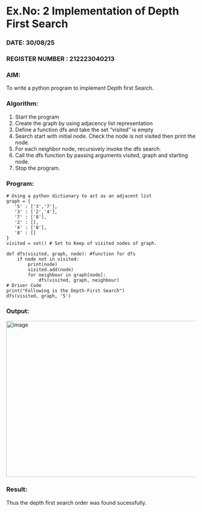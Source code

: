 # Ex.No: 2  Implementation of Depth First Search
### DATE: 30/08/25                                                                         
### REGISTER NUMBER : 212223040213
### AIM: 
To write a python program to implement Depth first Search. 
### Algorithm:
1. Start the program
2. Create the graph by using adjacency list representation
3. Define a function dfs and take the set “visited” is empty 
4. Search start with initial node. Check the node is not visited then print the node.
5. For each neighbor node, recursively invoke the dfs search.
6. Call the dfs function by passing arguments visited, graph and starting node.
7. Stop the program.
### Program:
```
# Using a python dictionary to act as an adjacent list
graph = { 
   '5' : ['3','7'],
   '3' : ['2','4'],
   '7' : ['8'],
   '2' : [],
   '4' : ['8'],
   '8' : []
}
visited = set() # Set to Keep of visited nodes of graph.
   
def dfs(visited, graph, node): #function for dfs
    if node not in visited:
        print(node)
        visited.add(node)
        for neighbour in graph[node]:
            dfs(visited, graph, neighbour)
# Driver Code
print("Following is the Depth-First Search")
dfs(visited, graph, '5')
```
### Output:
<img width="654" height="415" alt="image" src="https://github.com/user-attachments/assets/0313e120-2c04-4305-98f9-ec8ef31f75ad" />




### Result:
Thus the depth first search order was found sucessfully.
